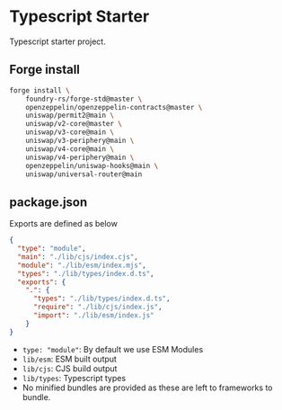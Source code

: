 # Typescript Starter

Typescript starter project.

## Forge install

```bash
forge install \
    foundry-rs/forge-std@master \
    openzeppelin/openzeppelin-contracts@master \
    uniswap/permit2@main \
    uniswap/v2-core@master \
    uniswap/v3-core@main \
    uniswap/v3-periphery@main \
    uniswap/v4-core@main \
    uniswap/v4-periphery@main \
    openzeppelin/uniswap-hooks@main \
    uniswap/universal-router@main
```

## package.json
Exports are defined as below
```json
{
  "type": "module",
  "main": "./lib/cjs/index.cjs",
  "module": "./lib/esm/index.mjs",
  "types": "./lib/types/index.d.ts",
  "exports": {
    ".": {
      "types": "./lib/types/index.d.ts",
      "require": "./lib/cjs/index.js",
      "import": "./lib/esm/index.js"
    }
}
```
* `type: "module"`: By default we use ESM Modules
* `lib/esm`: ESM built output
* `lib/cjs`: CJS build output
* `lib/types`: Typescript types
* No minified bundles are provided as these are left to frameworks to bundle.
